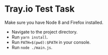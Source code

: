 # Tray.io Test Task

Make sure you have Node 8 and Firefox installed.

- Navigate to the project directory.
- Run `yarn install`.
- Run `PATH=$(pwd):$PATH` in your console.
- Run `node ./main.js`.
